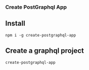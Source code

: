 ### Create PostGraphql App

## Install
```npm i -g create-postgraphql-app```

## Create a graphql project
```create-postgraphql-app```
